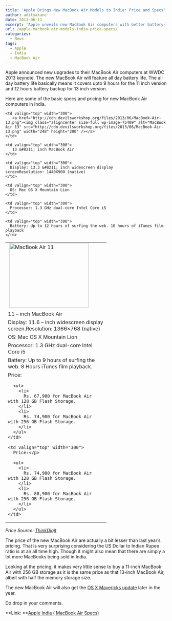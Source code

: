 ```yaml
---
title: 'Apple Brings New MacBook Air Models to India: Price and Specs'
author: adityakane
date: 2013-06-11
excerpt: 'Apple unveils new MacBook Air computers with better battery-life. The price of 11-inch MacBook Air is Rs 67,900 for 128 GB and Rs 74,900 for 256 GB versions. The price for 13-inch MacBook Air is Rs. 74,900 for 128 GB and Rs.88,900 for 256 GB versions. '
url: /apple-macbook-air-models-india-price-specs/
categories:
  - News
tags:
  - Apple
  - India
  - MacBook Air
---
```

Apple announced new upgrades to their MacBook Air computers at WWDC 2013 keynote. The new MacBook Air will feature all day battery life. The all day battery life basically means it covers upto 9 hours for the 11 inch version and 12 hours battery backup for 13 inch version.

Here are some of the basic specs and pricing for new MacBook Air computers in India.

<table width="600" border="0" cellspacing="0" cellpadding="0">
  <tr>
    <td valign="top" width="300">
       <a href="http://cdn.devilsworkshop.org/files/2013/06/MacBook-Air-11.png"><img class="aligncenter size-full wp-image-75408" alt="MacBook Air 11" src="http://cdn.devilsworkshop.org/files/2013/06/MacBook-Air-11.png" width="248" height="200" /></a>
    </td>
    
    <td valign="top" width="300">
       <a href="http://cdn.devilsworkshop.org/files/2013/06/MacBook-Air-13.png"><img class="aligncenter size-full wp-image-75409" alt="MacBook Air 13" src="http://cdn.devilsworkshop.org/files/2013/06/MacBook-Air-13.png" width="248" height="200" /></a>
    </td>
  </tr>
  
  <tr>
    <td valign="top" width="300">
      11 &#8211; inch MacBook Air
    </td>
    
    <td valign="top" width="300">
       13 &#8211; inch MacBook Air
    </td>
  </tr>
  
  <tr>
    <td valign="top" width="300">
      Display: 11.6 &#8211; inch widescreen display screen.Resolution: 1366&#215;768 (native)
    </td>
    
    <td valign="top" width="300">
      Display: 13.3 &#8211; inch widescreen display screenResolution: 1440X900 (native)
    </td>
  </tr>
  
  <tr>
    <td valign="top" width="300">
      OS: Mac OS X Mountain Lion
    </td>
    
    <td valign="top" width="300">
      OS: Mac OS X Mountain Lion
    </td>
  </tr>
  
  <tr>
    <td valign="top" width="300">
      Processor: 1.3 GHz dual-core Intel Core i5
    </td>
    
    <td valign="top" width="300">
      Processor: 1.3 GHz dual-core Intel Core i5
    </td>
  </tr>
  
  <tr>
    <td valign="top" width="300">
      Battery: Up to 9 hours of surfing the web. 8 Hours iTunes film playback.
    </td>
    
    <td valign="top" width="300">
      Battery: Up to 12 hours of surfing the web. 10 hours of iTunes film playback
    </td>
  </tr>
  
  <tr>
    <td valign="top" width="300">
      Price:</p> 
      
      <ul>
        <li>
          Rs. 67,900 for MacBook Air with 128 GB Flash Storage.
        </li>
        <li>
          Rs. 74,900 for MacBook Air with 256 GB Flash Storage.
        </li>
      </ul>
    </td>
    
    <td valign="top" width="300">
      Price:</p> 
      
      <ul>
        <li>
          Rs. 74,900 for MacBook Air with 128 GB Flash Storage.
        </li>
        <li>
          Rs. 88,900 for MacBook Air with 256 GB Flash Storage.
        </li>
      </ul>
    </td>
  </tr>
</table>

*Price Source: <a href="http://www.thinkdigit.com/Laptops-PCs/WWDC-MacBook-Air-line-up-refreshed_14999.html" onclick="_gaq.push(['_trackEvent', 'outbound-article', 'http://www.thinkdigit.com/Laptops-PCs/WWDC-MacBook-Air-line-up-refreshed_14999.html', 'ThinkDigit']);" >ThinkDigit</a>*

The price of the new MacBook Air are actually a bit lesser than last year&#8217;s pricing. That is very surprising considering the US Dollar to Indian Rupee ratio is at an all time high. Though it might also mean that there are simply a lot more MacBooks being sold in India.

Looking at the pricing, it makes very little sense to buy a 11-inch MacBook Air with 256 GB storage as it is the same price as that 13-inch MacBook Air, albeit with half the memory storage size.

The new MacBook Air will also get the [OS X Mavericks update][1] later in the year.

Do drop in your comments.

**Link: **<a href="http://www.apple.com/in/macbook-air/specs.html" onclick="_gaq.push(['_trackEvent', 'outbound-article', 'http://www.apple.com/in/macbook-air/specs.html', 'Apple India ( MacBook Air Specs)']);" >Apple India ( MacBook Air Specs)</a>

 [1]: http://devilsworkshop.org/news/apple-unveils-os-mavericks-wwdc/75383/ "Apple unveils OS X Mavericks at WWDC 2013"
